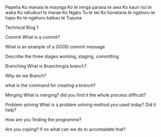 Pepeha
Ko manaia te maunga
Ko te renga paraoa te awa
Ko kauri nui te waka
Ko rahuikuri te marae
Ko Ngatu Tu te iwi
Ko honetana te ngahuru te hapu
Ko te ngahuru kaikau te Tupuna

Technical Blog 1

Commit What is a commit?

What is an example of a GOOD commit message

Describe the three stages working, staging, committing

Branching What is Branching/a branch?

Why do we Branch?

what is the command for creating a branch?

Merging What is merging? did you find it the whole process difficult?

Problem solving What is a problem solving method you used today? Did it help?


How are you finding the programme?

Are you coping? if no what can we do to accomadate that?
